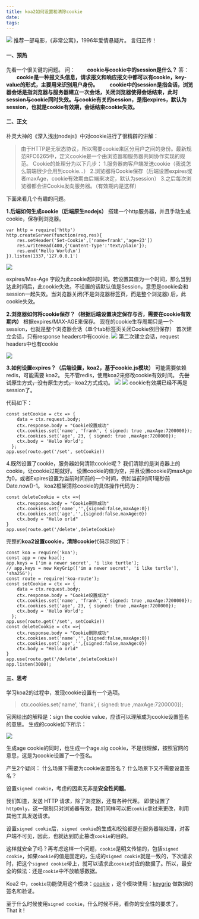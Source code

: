 ```yaml
---
title: koa2如何设置和清除cookie
date: 
tags: 
---
```


![](http://upload-images.jianshu.io/upload_images/2976869-4d3c800b7fff82ef.png?imageMogr2/auto-orient/strip%7CimageView2/2/w/1240)
推荐一部电影，《非常公寓》，1996年爱情悬疑片。
言归正传！
#### 一、预热
先看一个很关键的问题。
问：
　　**cookie与cookie中的session是什么？**
答：
　　**cookie是一种报文头信息，请求报文和响应报文中都可以有cookie，key-value的形式，主要用来识别用户身份。
　　cookie中的session是指会话，浏览器会话是指浏览器与服务器建立一次会话，关闭浏览器使得会话结束，此时session与cookie同时失效。与cookie有关的session，是指expires，默认为session，也就是cookie有效期，会话结束cookie失效。**
#### 二、正文
朴灵大神的《深入浅出nodejs》中对cookie进行了很精辟的讲解：
>由于HTTP是无状态协议，所以需要cookie来区分用户之间的身份。最新规范RFC6265中，定义cookie是一个由浏览器和服务器共同协作实现的规范。
Cookie的处理分为以下几步：
1.服务器向客户端发送cookie（我说怎么前端很少会用到cookie...）
2.浏览器将Cookie保存（后端设置expires或者maxAge，cookie有效期由后端来决定，默认为session）
3.之后每次浏览器都会讲Cookie发向服务器。（有效期内是这样）

下面来看几个有趣的问题。

**1.后端如何生成cookie（后端原生nodejs）**
搭建一个http服务器，并且手动生成cookie，保存到浏览器。
```
var http = require('http')
http.createServer(function(req,res){
    res.setHeader('Set-Cookie',['name=frank','age=23'])
    res.writeHead(400,{'Content-Type':'text/plain'});
    res.end('Hello World\n')
}).listen(1337,'127.0.0.1')
```
![](http://upload-images.jianshu.io/upload_images/2976869-bf5fb27cd4d58ee0.png?imageMogr2/auto-orient/strip%7CimageView2/2/w/1240)

expires/Max-Age 字段为此cookie超时时间。若设置其值为一个时间，那么当到达此时间后，此cookie失效。不设置的话默认值是Session，意思是cookie会和session一起失效。当浏览器关闭(不是浏览器标签页，而是整个浏览器) 后，此cookie失效。

**2.浏览器如何将cookie保存？（根据后端设置决定保存与否，需要在cookie有效期内）**
根据expires/MAX-AGE来保存。
现在的cookie生存周期只是一个session，也就是整个浏览器会话（单个tab标签页关闭Cookie依旧保存）
首次建立会话，只有response headers中有cookie.
![](http://upload-images.jianshu.io/upload_images/2976869-c0ff495ca4167bfb.png?imageMogr2/auto-orient/strip%7CimageView2/2/w/1240)
第二次建立会话，request headers中也有cookie

![](http://upload-images.jianshu.io/upload_images/2976869-2fb75a9bfcd07ad3.png?imageMogr2/auto-orient/strip%7CimageView2/2/w/1240)


**3.如何设置expires？（后端设置，koa2，基于cookie.js模块）**
可能需要依赖redis，可能需要 koa2。
先不管redis，使用koa2来修改cookie有效时间。
~~先尝试原生方式，没有原生方式。~~
koa2方式成功。
![](http://upload-images.jianshu.io/upload_images/2976869-b318668514424bb9.png?imageMogr2/auto-orient/strip%7CimageView2/2/w/1240)
![](http://upload-images.jianshu.io/upload_images/2976869-f0b3314ac0576f01.png?imageMogr2/auto-orient/strip%7CimageView2/2/w/1240)
cookie有效期已经不再是session了。

代码如下：
```
const setCookie = ctx => {
    data = ctx.request.body;
    ctx.response.body = "Cookie设置成功"
    ctx.cookies.set('name', 'frank', { signed: true ,maxAge:7200000});
  	ctx.cookies.set('age', 23, { signed: true ,maxAge:7200000});
  	ctx.body = 'Hello World';
  };
app.use(route.get('/set', setCookie))
```
4.既然设置了cookie，服务器如何清除cookie呢？
我们清除的是浏览器上的cookie，让cookie过期就好。
设置cookie的值为空，并且设置cookie的maxAge为0，或者Expires设置为当前时间前的一个时间，例如当前时间1毫秒前Date.now()-1。
koa2框架清除cookie的具体操作代码为：
```
const deleteCookie = ctx =>{
    ctx.response.body = "Cookie删除成功"
    ctx.cookies.set('name','',{signed:false,maxAge:0})
    ctx.cookies.set('age','',{signed:false,maxAge:0})
    ctx.body = "Hello orld"
}
app.use(route.get('/delete',deleteCookie)
```
完整的**koa2设置cookie，清除cookie**代码示例如下：
```
const koa = require('koa');
const app = new koa();
app.keys = ['im a newer secret', 'i like turtle'];
// app.keys = new KeyGrip(['im a newer secret', 'i like turtle'], 'sha256');
const route = require('koa-route');
const setCookie = ctx => {
    data = ctx.request.body;
    ctx.response.body = "Cookie设置成功"
    ctx.cookies.set('name', 'frank', { signed: true ,maxAge:7200000});
  	ctx.cookies.set('age', 23, { signed: true ,maxAge:7200000});
  	ctx.body = 'Hello World';
  };
app.use(route.get('/set', setCookie))
const deleteCookie = ctx =>{
    ctx.response.body = "Cookie删除成功"
    ctx.cookies.set('name','',{signed:false,maxAge:0})
    ctx.cookies.set('age','',{signed:false,maxAge:0})
    ctx.body = "Hello orld"
}
app.use(route.get('/delete',deleteCookie))
app.listen(3000);
```
#### 三、思考
学习koa2的过程中，发现cookie设置有一个选项。

> ctx.cookies.set('name', 'frank', { signed: true ,maxAge:7200000});

官网给出的解释是：sign the cookie value，应该可以理解成为cookie设置签名的意思。
生成的cookie如下所示：

![](/img/bVZAHm)

生成age cookie的同时，也生成一个age.sig cookie，不是很理解，按照官网的意思，这是为cookie设置了一个签名。

产生2个疑问：
什么场景下需要为cookie设置签名？
什么场景下又不需要设置签名？

设置`signed cookie`，考虑的因素无非是**安全性问题**。

我们知道，发送 HTTP 请求，除了浏览器，还有各种代理。
即使设置了`httpOnly`，这一限制只对浏览器有效，我们同样可以把`cookie`拿过来更改，利用其他工具发送请求。

设置`signed cookie`后，`signed cookie`的生成和校验都是在服务器端处理，对客户端不可见，因此，也就达到防止篡改`cookie`的目的。

这样就安全了吗？再考虑这样一个问题，`cookie`是明文传输的，包括`signed cookie`，如果`cookie`的值是固定的，生成的`signed cookie`就是一致的，下次请求时，把这个`signed cookie`带上，就可以请求此`cookie`对应的数据了。所以，最安全的做法：还是`cookie`中不放敏感数据。

Koa2 中，`cookie`功能使用这个模块：[cookie](https://github.com/pillarjs/cookies) ，这个模块使用：[keygrip](https://github.com/crypto-utils/keygrip) 做数据的签名和验证。

至于什么时候使用`signed cookie`，什么时候不用，看你的安全性的要求了。
That it !